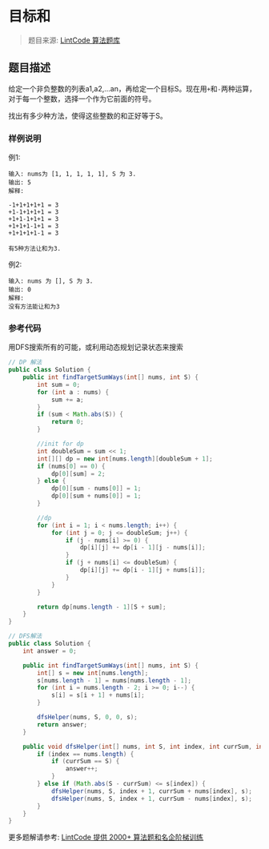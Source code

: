 # 目标和
 > 题目来源: [LintCode 算法题库](https://www.lintcode.com/problem/target-sum/?utm_source=sc-github-wzz)
 ## 题目描述
 给定一个非负整数的列表a1,a2,...an，再给定一个目标S。现在用`+`和`-`两种运算，对于每一个整数，选择一个作为它前面的符号。

找出有多少种方法，使得这些整数的和正好等于S。
 ### 样例说明
 例1:
```
输入: nums为 [1, 1, 1, 1, 1], S 为 3. 
输出: 5
解释: 

-1+1+1+1+1 = 3
+1-1+1+1+1 = 3
+1+1-1+1+1 = 3
+1+1+1-1+1 = 3
+1+1+1+1-1 = 3

有5种方法让和为3.
```

例2:
```
输入: nums 为 [], S 为 3. 
输出: 0
解释: 
没有方法能让和为3
```

 ### 参考代码
 用DFS搜索所有的可能，或利用动态规划记录状态来搜索
```java
// DP 解法
public class Solution {
    public int findTargetSumWays(int[] nums, int S) {
        int sum = 0;
        for (int a : nums) {
            sum += a;
        }
        if (sum < Math.abs(S)) {
            return 0;
        }

        //init for dp
        int doubleSum = sum << 1;
        int[][] dp = new int[nums.length][doubleSum + 1];
        if (nums[0] == 0) {
            dp[0][sum] = 2;
        } else {
            dp[0][sum - nums[0]] = 1;
            dp[0][sum + nums[0]] = 1;
        }

        //dp
        for (int i = 1; i < nums.length; i++) {
            for (int j = 0; j <= doubleSum; j++) {
                if (j - nums[i] >= 0) {
                    dp[i][j] += dp[i - 1][j - nums[i]];
                }
                if (j + nums[i] <= doubleSum) {
                    dp[i][j] += dp[i - 1][j + nums[i]];
                }
            }
        }

        return dp[nums.length - 1][S + sum];
    }
}

// DFS解法
public class Solution {
    int answer = 0;

    public int findTargetSumWays(int[] nums, int S) {
        int[] s = new int[nums.length];
        s[nums.length - 1] = nums[nums.length - 1];
        for (int i = nums.length - 2; i >= 0; i--) {
            s[i] = s[i + 1] + nums[i];
        }

        dfsHelper(nums, S, 0, 0, s);
        return answer;
    }

    public void dfsHelper(int[] nums, int S, int index, int currSum, int[] s) {
        if (index == nums.length) {
            if (currSum == S) {
                answer++;
            }
        } else if (Math.abs(S - currSum) <= s[index]) {
            dfsHelper(nums, S, index + 1, currSum + nums[index], s);
            dfsHelper(nums, S, index + 1, currSum - nums[index], s);
        }
    }
}
```
 更多题解请参考: [LintCode 提供 2000+ 算法题和名企阶梯训练](https://www.lintcode.com/problem/?utm_source=sc-github-wzz)